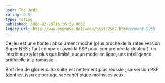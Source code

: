 ```yaml
---
user: The Jedi
rating: 0.5
type: rating
published: 2008-02-20T16:16:59.000Z
legacy_url: http://www.emunova.net/veda/test/2567.htm#comment-9258
---
```

Ce jeu est une honte : absolument moche (plus proche de la ratée version Super NES ; faut comparer avec la PSP pour comprendre la douleur), un intérêt au stylet plus que limité, aucun mode en ligne, une intelligence artificielle à la ramasse.

Bref rien de glorieux. Sa suite est nettement plus réussie ; sa version PSP (dont est issu ce portage saccagé) pique moins les yeux.